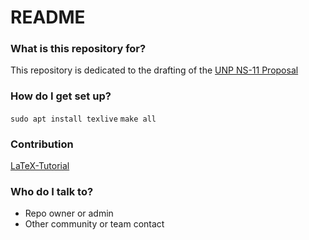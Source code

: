 # README #

### What is this repository for? ###

This repository is dedicated to the drafting of the 
[UNP NS-11 Proposal](https://universitynanosat.org/downloads/rfp-ns-11.pdf)

### How do I get set up? ###

`sudo apt install texlive`
`make all`

### Contribution ###

[LaTeX-Tutorial](https://latex-tutorial.com/)

### Who do I talk to? ###
* Repo owner or admin
* Other community or team contact
